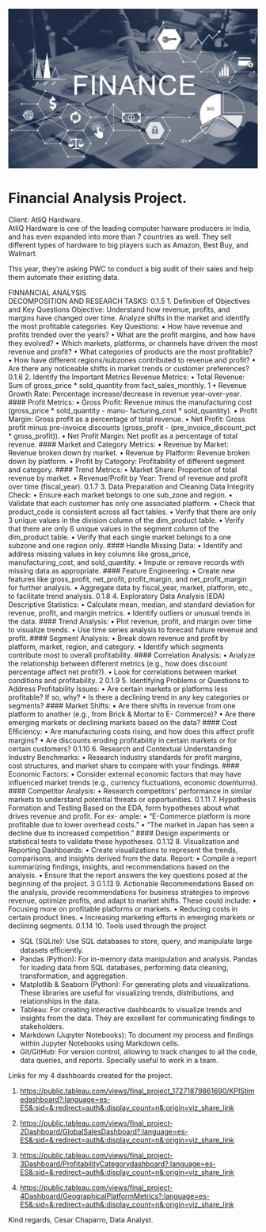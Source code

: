![Alt Text](assets/finance.png)
# Financial Analysis Project.

Client: AtliQ Hardware.<br>
AtliQ Hardware is one of the leading computer harware producers in India, and
has even expanded into more than 7 countries as well. They sell different types
of hardware to big players such as Amazon, Best Buy, and Walmart.<br>

This year, they’re asking PWC to conduct a big audit of their sales and help
them automate their existing data.<br>

FINNANCIAL ANALYSIS<br>
DECOMPOSITION AND RESEARCH TASKS:
0.1.5 1. Definition of Objectives and Key Questions
Objective: Understand how revenue, profits, and margins have changed over time.
Analyze shifts in the market and identify the most profitable categories.
Key Questions:
• How have revenue and profits trended over the years?
• What are the profit margins, and how have they evolved?
• Which markets, platforms, or channels have driven the most revenue and profit?
• What categories of products are the most profitable?
• How have different regions/subzones contributed to revenue and profit?
• Are there any noticeable shifts in market trends or customer preferences?
0.1.6 2. Identify the Important Metrics
Revenue Metrics:
• Total Revenue: Sum of gross_price * sold_quantity from fact_sales_monthly.
1
• Revenue Growth Rate: Percentage increase/decrease in revenue year-over-year. #### Profit
Metrics:
• Gross Profit: Revenue minus the manufacturing cost (gross_price * sold_quantity - manu-
facturing_cost * sold_quantity).
• Profit Margin: Gross profit as a percentage of total revenue.
• Net Profit: Gross profit minus pre-invoice discounts (gross_profit -
(pre_invoice_discount_pct * gross_profit)).
• Net Profit Margin: Net profit as a percentage of total revenue. #### Market and Category
Metrics:
• Revenue by Market: Revenue broken down by market.
• Revenue by Platform: Revenue broken down by platform.
• Profit by Category: Profitability of different segment and category. #### Trend Metrics:
• Market Share: Proportion of total revenue by market.
• Revenue/Profit by Year: Trend of revenue and profit over time (fiscal_year).
0.1.7 3. Data Preparation and Cleaning
Data Integrity Check:
• Ensure each market belongs to one sub_zone and region.
• Validate that each customer has only one associated platform.
• Check that product_code is consistent across all fact tables.
• Verify that there are only 3 unique values in the division column of the dim_product table.
• Verify that there are only 6 unique values in the segment column of the dim_product table.
• Verify that each single market belongs to a one subzone and one region only. #### Handle
Missing Data:
• Identify and address missing values in key columns like gross_price, manufacturing_cost, and
sold_quantity.
• Impute or remove records with missing data as appropriate. #### Feature Engineering:
• Create new features like gross_profit, net_profit, profit_margin, and net_profit_margin for
further analysis.
• Aggregate data by fiscal_year, market, platform, etc., to facilitate trend analysis.
0.1.8 4. Exploratory Data Analysis (EDA)
Descriptive Statistics:
• Calculate mean, median, and standard deviation for revenue, profit, and margin metrics.
• Identify outliers or unusual trends in the data. #### Trend Analysis:
• Plot revenue, profit, and margin over time to visualize trends.
• Use time series analysis to forecast future revenue and profit. #### Segment Analysis:
• Break down revenue and profit by platform, market, region, and category.
• Identify which segments contribute most to overall profitability. #### Correlation Analysis:
• Analyze the relationship between different metrics (e.g., how does discount percentage affect
net profit?).
• Look for correlations between market conditions and profitability.
2
0.1.9 5. Identifying Problems or Questions to Address
Profitability Issues:
• Are certain markets or platforms less profitable? If so, why?
• Is there a declining trend in any key categories or segments? #### Market Shifts:
• Are there shifts in revenue from one platform to another (e.g., from Brick & Mortar to E-
Commerce)?
• Are there emerging markets or declining markets based on the data? #### Cost Eﬀiciency:
• Are manufacturing costs rising, and how does this affect profit margins?
• Are discounts eroding profitability in certain markets or for certain customers?
0.1.10 6. Research and Contextual Understanding
Industry Benchmarks:
• Research industry standards for profit margins, cost structures, and market share to compare
with your findings. #### Economic Factors:
• Consider external economic factors that may have influenced market trends (e.g., currency
fluctuations, economic downturns). #### Competitor Analysis:
• Research competitors’ performance in similar markets to understand potential threats or
opportunities.
0.1.11 7. Hypothesis Formation and Testing
Based on the EDA, form hypotheses about what drives revenue and profit. For ex-
ample:
• “E-Commerce platform is more profitable due to lower overhead costs.”
• “The market in Japan has seen a decline due to increased competition.” #### Design
experiments or statistical tests to validate these hypotheses.
0.1.12 8. Visualization and Reporting
Dashboards:
• Create visualizations to represent the trends, comparisons, and insights derived from the data.
Report:
• Compile a report summarizing findings, insights, and recommendations based on the analysis.
• Ensure that the report answers the key questions posed at the beginning of the project.
3
0.1.13 9. Actionable Recommendations
Based on the analysis, provide recommendations for business strategies to improve
revenue, optimize profits, and adapt to market shifts. These could include:
• Focusing more on profitable platforms or markets.
• Reducing costs in certain product lines.
• Increasing marketing efforts in emerging markets or declining segments.
0.1.14 10. Tools used through the project
- SQL (SQLite): Use SQL databases to store, query, and manipulate large datasets
eﬀiciently.
- Pandas (Python): For in-memory data manipulation and analysis. Pandas for loading
data from SQL databases, performing data cleaning, transformation, and aggregation.
- Matplotlib & Seaborn (Python): For generating plots and visualizations. These
libraries are useful for visualizing trends, distributions, and relationships in the data.
- Tableau: For creating interactive dashboards to visualize trends and insights from
the data. They are excellent for communicating findings to stakeholders.
- Markdown (Jupyter Notebooks): To document my process and findings within
Jupyter Notebooks using Markdown cells.
- Git/GitHub: For version control, allowing to track changes to all the code, data
queries, and reports. Specially useful to work in a team.



Links for my 4 dashboards created for the project.

1. https://public.tableau.com/views/final_project_17271879861690/KPIStimedashboard?:language=es-ES&:sid=&:redirect=auth&:display_count=n&:origin=viz_share_link

2. https://public.tableau.com/views/final_project-2Dashboard/GlobalSalesDashboard?:language=es-ES&:sid=&:redirect=auth&:display_count=n&:origin=viz_share_link

3. https://public.tableau.com/views/final_project-3Dashboard/ProfitabilityCategorydashboard?:language=es-ES&:sid=&:redirect=auth&:display_count=n&:origin=viz_share_link

4. https://public.tableau.com/views/final_project-4Dashboard/GeographicalPlatformMetrics?:language=es-ES&:sid=&:redirect=auth&:display_count=n&:origin=viz_share_link

Kind regards,
Cesar Chaparro, Data Analyst.